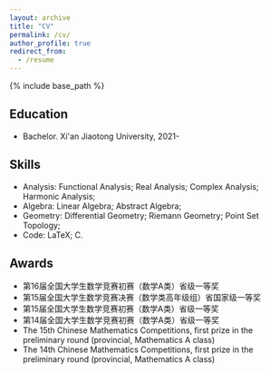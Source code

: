 ```yaml
---
layout: archive
title: "CV"
permalink: /cv/
author_profile: true
redirect_from:
  - /resume
---
```


{% include base_path %}

## Education

* Bachelor. Xi'an Jiaotong University, 2021-

## Skills

* Analysis: Functional Analysis; Real Analysis; Complex Analysis; Harmonic Analysis;
* Algebra: Linear Algebra; Abstract Algebra;
* Geometry: Differential Geometry; Riemann Geometry; Point Set Topology;
* Code: LaTeX; C.

## Awards


* 第16届全国大学生数学竞赛初赛（数学A类）省级一等奖
* 第15届全国大学生数学竞赛决赛（数学类高年级组）省国家级一等奖
* 第15届全国大学生数学竞赛初赛（数学A类）省级一等奖
* 第14届全国大学生数学竞赛初赛（数学A类）省级一等奖
* The 15th Chinese Mathematics Competitions, first prize in the preliminary round (provincial, Mathematics A class)
* The 14th Chinese Mathematics Competitions, first prize in the preliminary round (provincial, Mathematics A class)

